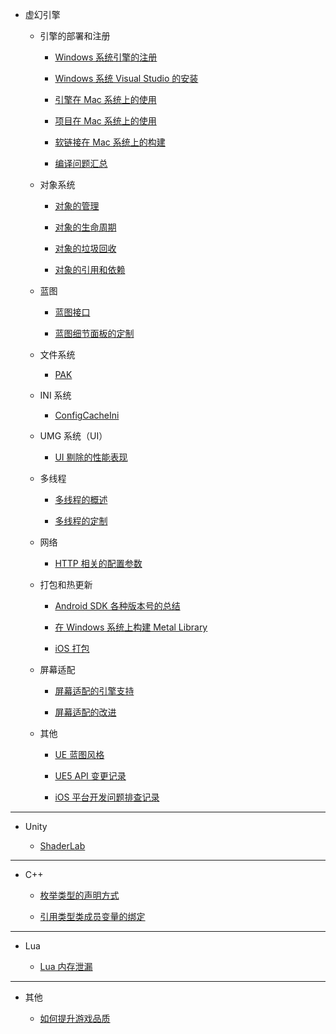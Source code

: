 + 虚幻引擎

    + 引擎的部署和注册

        + [Windows 系统引擎的注册](unreal_engine/windows_engine_registry.md)

        + [Windows 系统 Visual Studio 的安装](unreal_engine/windows_visual_studio.md)

        + [引擎在 Mac 系统上的使用](unreal_engine/mac_engine.md)

        + [项目在 Mac 系统上的使用](unreal_engine/mac_project.md)

        + [软链接在 Mac 系统上的构建](unreal_engine/mac_symlink.md)

        + [编译问题汇总](unreal_engine/compilation_questions.md)

    + 对象系统

        + [对象的管理](unreal_engine/object_management.md)

        + [对象的生命周期](unreal_engine/object_lifecycle.md)

        + [对象的垃圾回收](unreal_engine/object_garbage_collection.md)

        + [对象的引用和依赖](unreal_engine/object_reference.md)

    + 蓝图

        + [蓝图接口](unreal_engine/blueprint_interface.md)

        + [蓝图细节面板的定制](unreal_engine/detail_customization.md)

    + 文件系统

        + [PAK](unreal_engine/pak.md)

    + INI 系统

        + [ConfigCacheIni](unreal_engine/config_cache_ini.md)

    + UMG 系统（UI）

        + [UI 剔除的性能表现](unreal_engine/ui_culling_performance.md)

    + 多线程

        + [多线程的概述](unreal_engine/thread_summary.md)

        + [多线程的定制](unreal_engine/thread_runnable.md)

    + 网络

        + [HTTP 相关的配置参数](unreal_engine/http_config.md)

    + 打包和热更新

        + [Android SDK 各种版本号的总结](unreal_engine/android_sdk_versions.md)

        + [在 Windows 系统上构建 Metal Library](unreal_engine/windows_metal_library.md)

        + [iOS 打包](unreal_engine/ios_packaging.md)

    + 屏幕适配

        + [屏幕适配的引擎支持](unreal_engine/screen_compatibility_engine.md)

        + [屏幕适配的改进](unreal_engine/screen_compatibility_advance.md)

    + 其他

        + [UE 蓝图风格](unreal_engine/blueprint_style.md)

        + [UE5 API 变更记录](unreal_engine/ue5_api_changes.md)

        + [iOS 平台开发问题排查记录](unreal_engine/ios_development.md)

---

+ Unity

    + [ShaderLab](unity/shader_lab.md)

---

+ C\+\+

    + [枚举类型的声明方式](c++/enum_declaration.md)

    + [引用类型类成员变量的绑定](c++/reference_member_binding.md)

---

+ Lua

    + [Lua 内存泄漏](lua/memory_leak.md)

---

+ 其他

    + [如何提升游戏品质](misc/quality_game.md)
